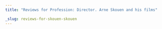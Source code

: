 ```yaml
---
title: "Reviews for Profession: Director. Arne Skouen and his films"

_slug: reviews-for-skouen-skouen
---
```


